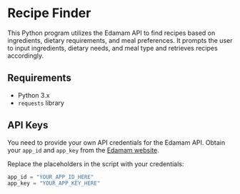 # Recipe Finder

This Python program utilizes the Edamam API to find recipes based on ingredients, dietary requirements, and meal preferences. It prompts the user to input ingredients, dietary needs, and meal type and retrieves recipes accordingly.

## Requirements

- Python 3.x
- `requests` library

## API Keys

You need to provide your own API credentials for the Edamam API. Obtain your `app_id` and `app_key` from the [Edamam website](https://developer.edamam.com/).

Replace the placeholders in the script with your credentials:

```python
app_id = "YOUR_APP_ID_HERE"
app_key = "YOUR_APP_KEY_HERE"
